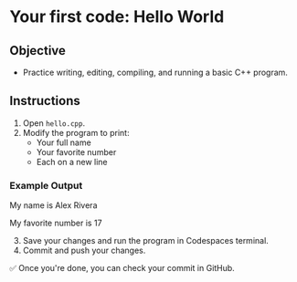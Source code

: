 # Your first code: Hello World

## Objective
- Practice writing, editing, compiling, and running a basic C++ program.

## Instructions
1. Open `hello.cpp`.
2. Modify the program to print:
   - Your full name
   - Your favorite number
   - Each on a new line

### Example Output

My name is Alex Rivera

My favorite number is 17

3. Save your changes and run the program in Codespaces terminal.
4. Commit and push your changes.

✅ Once you're done, you can check your commit in GitHub.
